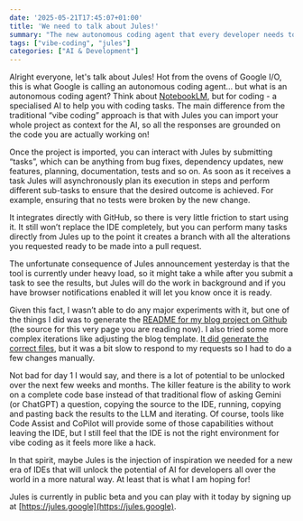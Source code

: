 ```yaml
---
date: '2025-05-21T17:45:07+01:00'
title: 'We need to talk about Jules!'
summary: "The new autonomous coding agent that every developer needs to know."
tags: ["vibe-coding", "jules"]
categories: ["AI & Development"]
---
```

Alright everyone, let's talk about Jules! Hot from the ovens of Google I/O, this is what Google is calling an autonomous coding agent… but what is an autonomous coding agent? Think about [NotebookLM](https://notebooklm.google/), but for coding - a specialised AI to help you with coding tasks. The main difference from the traditional “vibe coding” approach is that with Jules you can import your whole project as context for the AI, so all the responses are grounded on the code you are actually working on!

Once the project is imported, you can interact with Jules by submitting “tasks”, which can be anything from bug fixes, dependency updates, new features, planning, documentation, tests and so on. As soon as it receives a task Jules will asynchronously plan its execution in steps and perform different sub-tasks to ensure that the desired outcome is achieved. For example, ensuring that no tests were broken by the new change.

It integrates directly with GitHub, so there is very little friction to start using it. It still won’t replace the IDE completely, but you can perform many tasks directly from Jules up to the point it creates a branch with all the alterations you requested ready to be made into a pull request.

The unfortunate consequence of Jules announcement yesterday is that the tool is currently under heavy load, so it might take a while after you submit a task to see the results, but Jules will do the work in background and if you have browser notifications enabled it will let you know once it is ready.

Given this fact, I wasn’t able to do any major experiments with it, but one of the things I did was to generate the [README for my blog project on Github](https://github.com/danicat/danicat.dev/pull/1) (the source for this very page you are reading now). I also tried some more complex iterations like adjusting the blog template. [It did generate the correct files](https://github.com/danicat/danicat.dev/pull/2), but it was a bit slow to respond to my requests so I had to do a few changes manually.

Not bad for day 1 I would say, and there is a lot of potential to be unlocked over the next few weeks and months. The killer feature is the ability to work on a complete code base instead of that traditional flow of asking Gemini (or ChatGPT) a question, copying the source to the IDE, running, copying and pasting back the results to the LLM and iterating. Of course, tools like Code Assist and CoPilot will provide some of those capabilities without leaving the IDE, but I still feel that the IDE is not the right environment for vibe coding as it feels more like a hack.

In that spirit, maybe Jules is the injection of inspiration we needed for a new era of IDEs that will unlock the potential of AI for developers all over the world in a more natural way. At least that is what I am hoping for!

Jules is currently in public beta and you can play with it today by signing up at [https://jules.google](https://jules.google).
